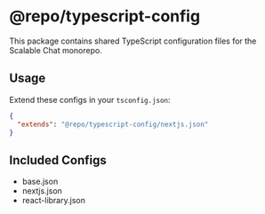 # @repo/typescript-config

This package contains shared TypeScript configuration files for the Scalable Chat monorepo.

## Usage

Extend these configs in your `tsconfig.json`:

```json
{
  "extends": "@repo/typescript-config/nextjs.json"
}
```

## Included Configs

- base.json
- nextjs.json
- react-library.json

